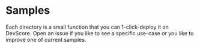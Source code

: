 # Samples

Each directory is a small function that you can 1-click-deploy it on DevScore. Open an issue if you like to see a specific use-case or you like to improve one of current samples.

